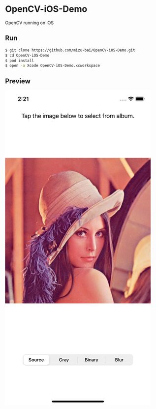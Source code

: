 # OpenCV-iOS-Demo

OpenCV running on iOS

## Run

```sh
$ git clone https://github.com/mizu-bai/OpenCV-iOS-Demo.git
$ cd OpenCV-iOS-Demo
$ pod install
$ open -a Xcode OpenCV-iOS-Demo.xcworkspace
```

## Preview

![screenshot](https://github.com/mizu-bai/OpenCV-iOS-Demo/raw/main/screenshot.png)
